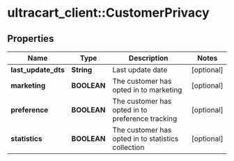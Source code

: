 # ultracart_client::CustomerPrivacy

## Properties
Name | Type | Description | Notes
------------ | ------------- | ------------- | -------------
**last_update_dts** | **String** | Last update date | [optional] 
**marketing** | **BOOLEAN** | The customer has opted in to marketing | [optional] 
**preference** | **BOOLEAN** | The customer has opted in to preference tracking | [optional] 
**statistics** | **BOOLEAN** | The customer has opted in to statistics collection | [optional] 


